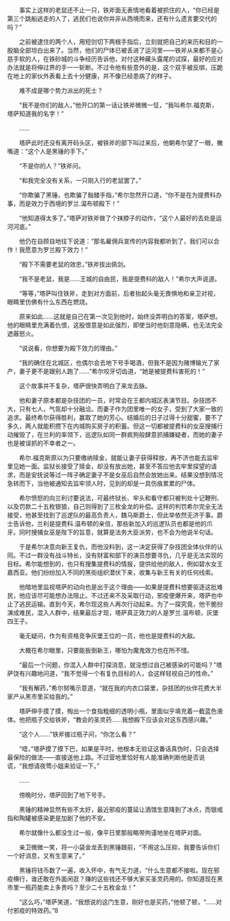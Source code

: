 　　事实上这样的老鼠还不止一只，铁斧面无表情地看着被抓住的人，“你已经是第三个跳船逃走的人了，逃民们也说你并非从西境而来，还有什么遗言要交代的吗？”

　　之前被逮住的两个人，用短剑切下两根手指后，立刻就把自己的来历和目的一股脑全部坦白出来了。当然，他们的尸体已被丢进了运河里——铁斧从来都不是心慈手软的人，在铁砂城的斗争经历告诉他，对付这种藏头露尾的试探，最好的应对办法就是将伸过界的手一一斩断。不过令他有些意外的是，这个双手被反绑，压跪在地上的家伙外表看上去十分健康，并不像已经患病了的样子。

　　难不成是哪个势力派出的死士？

　　“我不是你们的敌人，”他开口的第一话让铁斧微微一怔，“我叫希尔.福克斯，塔萨知道我的名字！”

　　……

　　塔萨此时还没有离开码头区，被铁斧的部下叫过来后，他朝希尔望了一眼，撇嘴道：“这个人是黑锤的手下。”

　　“不是你的人？”铁斧问。

　　“和我完全没有关系，一只刚入行的老鼠罢了。”

　　“你欺骗了黑锤，也欺骗了骷髅手指，”希尔忽然开口道，“你不是在为提费科办事，而是效力于西境的罗兰.温布顿殿下！”

　　“他知道得太多了。”塔萨对铁斧做了个抹脖子的动作，“这个人最好的去处是运河河底。”

　　他仍在自顾自地往下说道：“那名雇佣兵宣传的内容我都听到了，我们可以合作！我愿意为罗兰殿下效力！”

　　“殿下不需要老鼠的效忠，”铁斧拔出佩剑。

　　“我不是老鼠，我是……王城的自由民，我是提费科的敌人！”希尔大声说道。

　　“等等，”塔萨叫住铁斧，走到对方面前，后者抬起头毫无畏惧地和亲卫对视，眼睛里仿佛有什么东西在燃烧。

　　原来如此……这就是自己在第一次见到他时，始终没弄明白的答案，塔萨想。他的眼睛里充满着仇恨，这股恨意是如此强烈，即使当时他刻意隐瞒，也无法完全遮蔽怒火。

　　“说说看，你想要为殿下效力的理由。”

　　“我的确住在北城区，也偶尔会去地下号手喝酒，但我不是因为赌博输光了家产，妻子更不是跟别人跑了……”希尔咬牙切齿道，“她是被提费科害死的！”

　　这个故事并不复杂，塔萨很快弄明白了来龙去脉。

　　他和妻子原本都是杂技团的一员，时常会在王都内城区表演节目。杂技团不大，只有七人，气氛却十分融洽。而妻子作为团里唯一的女子，受到了大家一致的追求。最终希尔获得胜利，赢取了她的芳心。结婚后的日子过得十分甜蜜，要不了多久，两人就能积攒下在内城购买房子的积蓄。但这一切都被提费科的女巫搜捕行动摧毁了，在兰利的率领下，巡逻队如同一群疯狗般肆意抓捕嫌疑者，而她的妻子也是被误抓的不幸者之一。

　　希尔.福克斯原以为只要缴纳赎金，就能让妻子获得释放，再不济也能去监牢里见她一面。监狱长接受了赎金，却没有放出她，甚至不答应他去牢里探望的请求，而是安抚说等过一阵子确定妻子不是女巫后自然会放她出来。结果没想到情况急转而下，当他被通知去监牢领人时，见到的却是一具伤痕累累的尸体。

　　希尔愤怒的向兰利讨要说法，可最终狱长、牢头和看守都只被判处十记鞭刑、以及罚款二十五枚银狼，自己则得到了三枚金龙的补偿。这样的判罚希尔完全无法接受，他甚至找到了巡逻队的最高负责人，魏马斯爵士，但此举依然无济于事。爵士告诉他，兰利是提费科.温布顿的亲信，那些新加入的巡逻队员也都是他的爪牙。同时搜捕女巫是陛下的旨意，就算是法务大臣派劳，也不会为他说半句话。

　　于是希尔决意向新王复仇，而他没料到，这一决定获得了杂技团全体伙伴的认同。不过一群没有战斗特长，没有财富和部下的演员想要寻仇，几乎是无法实现的目标。希尔能想到的，也只有搜集提费科的情报，提供给他的敌人，例如碧水女王嘉西亚。他们纷纷加入不同的黑街组织潜伏下来，收集与新王有关的任何线索。

　　他暗地里监视塔萨的动向也是出于这个理由——如果是提费科想要驱逐这批难民，他应该尽可能想办法阻止。不过还来不及采取行动，邪疫便爆开来，塔萨也中止了逃民运输。直到今天，希尔现这些人再次行动起来。为了一探究竟，他干脆扮演成难民，混入人群中，结果最后才现，塔萨真正效力的人是罗兰.温布顿，灰堡四王子。

　　毫无疑问，作为有资格竞争灰堡王位的一员，他也是提费科的大敌。

　　大概在希尔眼里，只要能扳倒新王，哪怕为魔鬼效力也在所不惜。

　　“最后一个问题，你混入人群中打探消息，就没想过自己被感染的可能吗？”塔萨饶有兴趣地问道，“我不觉得一个有复仇目标的人，会这样轻视自己的性命。”

　　“我有解药，”希尔努嘴示意道，“就在我的内衣口袋里，杂技团的伙伴花费大半家产从黑市里买给我的。”

　　塔萨伸手摸了摸，掏出一个食指粗细的透明小瓶，里面似乎填充着一截蓝色液体。他把瓶子交给铁斧，“教会的圣灵药……我想殿下应该会对这东西感兴趣。”

　　“这个人……”铁斧接过瓶子问，“你怎么看？”

　　“唔，”塔萨摸了摸下巴，如果是平时，他根本无验证这番话真伪时，只会选择最保险的做法——直接送他上路。不过营地里恰好有人能准确判断他是否说谎，“我想请夜莺小姐来验证一下。”

　　……

　　傍晚时分，塔萨回到了地下号手。

　　黑锤的精神显然有些不太好，最近邪疫的蔓延让酒馆生意降到了冰点，而银戒指和陶罐被感染更是加剧了他的不安。

　　希尔就像什么都没生过一般，像平日里那般略带拘谨地坐在塔萨对面。

　　亲卫微微一笑，将一小袋金龙丢到黑锤跟前，“不用这么压抑，我要告诉你们一个好消息，又有生意来了。”

　　黑锤将钱币数了一遍，收入怀中，有气无力道，“什么生意都不接啦。现在邪疫横行，谁还敢在外面闲逛？赚的这些钱还不够大家买圣灵药用的。你知道现在黑市里一瓶药能卖上多贵吗？至少二十五枚金龙！”

　　“这么巧，”塔萨笑道，“我想说的这门生意，刚好也是买药，”他顿了顿，“……对付邪疫的特效药。”8

　　
